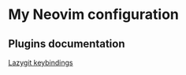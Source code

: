 # My Neovim configuration

## Plugins documentation

[Lazygit keybindings](https://github.com/jesseduffield/lazygit/blob/master/docs/keybindings/Keybindings_en.md)
